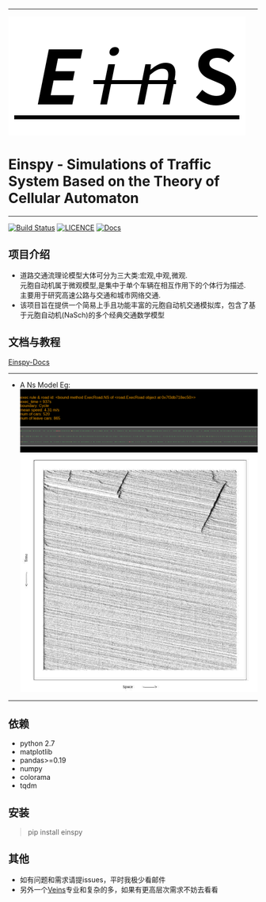 ***
![](./image/logo.png)
# Einspy - Simulations of Traffic System Based on the Theory of Cellular Automaton
***
[![Build Status](https://travis-ci.org/xiongbeer/Eins.svg?branch=master)](https://travis-ci.org/xiongbeer/Eins)
[![LICENCE](https://img.shields.io/badge/licence-MIT-blue.svg)](https://raw.githubusercontent.com/xiongbeer/Eins/master/LICENSE.txt)
[![Docs](https://readthedocs.org/projects/veinsdocs/badge/?version=latest)](https://veinsdocs.readthedocs.io/zh_CN/latest/?badge=latest)
## 项目介绍
* 道路交通流理论模型大体可分为三大类:宏观,中观,微观.  
元胞自动机属于微观模型,是集中于单个车辆在相互作用下的个体行为描述.  
主要用于研究高速公路与交通和城市网络交通.
* 该项目旨在提供一个简易上手且功能丰富的元胞自动机交通模拟库，包含了基于元胞自动机(NaSch)的多个经典交通数学模型

## 文档与教程
[Einspy-Docs](http://veinsdocs.readthedocs.io/zh_CN/latest/index.html)

 ***
* A Ns Model Eg:
![](./image/demo.gif)
![](./image/demo2.jpg)

 ***  

## 依赖
* python 2.7
* matplotlib
* pandas>=0.19
* numpy
* colorama  
* tqdm

## 安装

> pip install einspy

## 其他
* 如有问题和需求请提issues，平时我极少看邮件
* 另外一个[Veins](https://github.com/sommer/veins)专业和复杂的多，如果有更高层次需求不妨去看看
